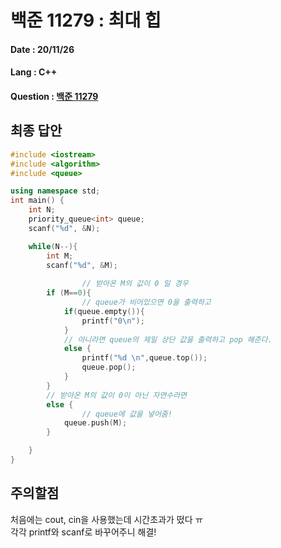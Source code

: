 # 백준 11279 : 최대 힙

#### Date : 20/11/26

#### Lang : C++ 

#### Question : [백준 11279](https://www.acmicpc.net/problem/11279)


## 최종 답안

```C++
#include <iostream>
#include <algorithm>
#include <queue>

using namespace std;
int main() {
    int N;
    priority_queue<int> queue;
    scanf("%d", &N);

    while(N--){
        int M;
        scanf("%d", &M);
				
				// 받아온 M의 값이 0 일 경우
        if (M==0){
        		// queue가 비어있으면 0을 출력하고
            if(queue.empty()){
                printf("0\n");
            }
            // 아니라면 queue의 제일 상단 값을 출력하고 pop 해준다.
            else {
                printf("%d \n",queue.top());
                queue.pop();
            }
        }
        // 받아온 M의 값이 0이 아닌 자연수라면
        else {
        		// queue에 값을 넣어줌!
            queue.push(M);
        }

    }
}
```

## 주의할점
처음에는 cout, cin을 사용했는데 시간초과가 떴다 ㅠ  
각각 printf와 scanf로 바꾸어주니 해결!